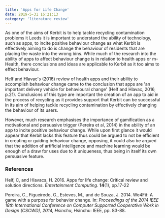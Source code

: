 ```yaml
---
title: 'Apps for Life Change'
date: 2019-5-31 16:21:13
category: 'literature review'
---
```


As one of the aims of Kerbit is to help tackle recycling contamination problems it Leeds it is important to understand the ability of technology, such as apps, to incite positive behaviour change as what Kerbit is effectively aiming to do is change the behaviour of residents that are placing the waste into the wrong bins. While much of the research into the ability of apps to affect behaviour change is in relation to health apps or m-Health, there conclusions and ideas are applicable to Kerbit as it too aims to effect behaviour.

Helf and Hlavac's (2016) review of health apps and their ability to accomplish behaviour change came to the conclusion that apps are 'an important delivery vehicle for behavioural change' (Helf and Hlavac, 2016, p.21). Conclusions of this type are important the creation of an app to aid in the process of recycling as it provides support that Kerbit can be successful in its aim of helping tackle recycling contamination by effectively changing the behaviour of its users.

However, much research emphasises the importance of gamification as a motivational and persuasive trigger (Pereira et al, 2014) in the ability of an app to incite positive behaviour change. While upon first glance it would appear that Kerbit lacks this feature thus could be argued to not be efficient in creating or guiding behaviour change, opposing, it could also be argued that the addition of artificial intelligence and machine learning would be enough of a draw for uses due to it uniqueness, thus being in itself its own persuasive feature.

### References

Helf, C, and Hlavacs, H. 2016. Apps for life change: Critical review and solution directions. _Entertainment Computing_. **14**(1), pp.17-22

Pereira, C., Figueiredo, G., Esteves, M., and de Souza, J. 2014. We4Fit: A game with a purpose for behavior change. In: _Proceedings of the 2014 IEEE 18th International Conference on Computer Supported Cooperative Work in Design (CSCWD), 2014, Hsinchu_, Hsinchu: IEEE, pp. 83-88.
